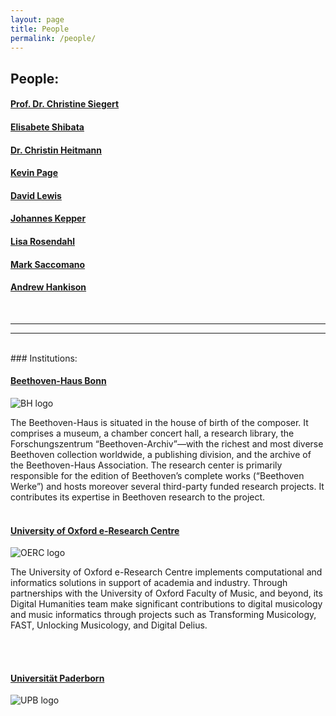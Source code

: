 ```yaml
---
layout: page
title: People
permalink: /people/
---
```

People:
---
#### **[Prof. Dr. Christine Siegert](https://www.beethoven.de/de/person/view/5706275094528000/Christine-Siegert)**

#### **[Elisabete Shibata](https://www.beethoven.de/de/person/view/5745716106362880/Elisabete-Shibata)**

#### **[Dr. Christin Heitmann](https://www.beethoven.de/de/person/view/5702167830724608/Christin-Heitmann)**  

#### **[Kevin Page](https://eng.ox.ac.uk/people/kevin-page/)**

#### **[David Lewis](https://eng.ox.ac.uk/people/david-lewis/)**

#### **[Johannes Kepper](https://www.muwi-detmold-paderborn.de/personen/mitarbeiterinnen-und-mitarbeiter/dr-johannes-kepper)**

#### **[Lisa Rosendahl](https://www.muwi-detmold-paderborn.de/en/personen/hilfskraefte/lisa-rosendahl)**

#### **[Mark Saccomano](https://www.muwi-detmold-paderborn.de/personen/mitarbeiterinnen-und-mitarbeiter/mark-saccomano-ma)**

#### **[Andrew Hankison](https://)**  
<br/>

---
---


<br/>
### Institutions:


#### **[Beethoven-Haus Bonn](https://beethoven.de)**
<!-- Beethoven-Haus Bonn, Forschungszentrum “Beethoven-Archiv” -->
<!-- Beethoven-Haus Bonn, Research Centre “Beethoven-Archiv” -->

![BH logo](/dbsite/assets/img/logoBH.jpg#bh)

The Beethoven-Haus is situated in the house of birth of the composer. It comprises a museum, a chamber concert hall, a research library, the Forschungszentrum “Beethoven-Archiv”—with the richest and most diverse Beethoven collection worldwide, a publishing division, and the archive of the Beethoven-Haus Association. The research center is primarily responsible for the edition of Beethoven’s complete works (“Beethoven Werke”) and hosts moreover several third-party funded research projects. It contributes its expertise in Beethoven research to the project.
<br/><br/>


#### **[University of Oxford e-Research Centre](https://www.oerc.ox.ac.uk/)**

![OERC logo](/dbsite/assets/img/oerc2-250.png#logo)

<!-- <img id="floated" src="/dbsite/assets/img/oerc100.jpg#logo"/> -->

The University of Oxford e-Research Centre implements computational and informatics solutions in support of academia and industry. Through partnerships with the University of Oxford Faculty of Music, and beyond, its Digital Humanities team make significant contributions to digital musicology and music informatics through projects such as Transforming Musicology, FAST, Unlocking Musicology, and Digital Delius.

<br/><br/>
#### **[Universität Paderborn](https://www.uni-paderborn.de/)**

![UPB logo](/dbsite/assets/img/upbDe.jpg#upb)
